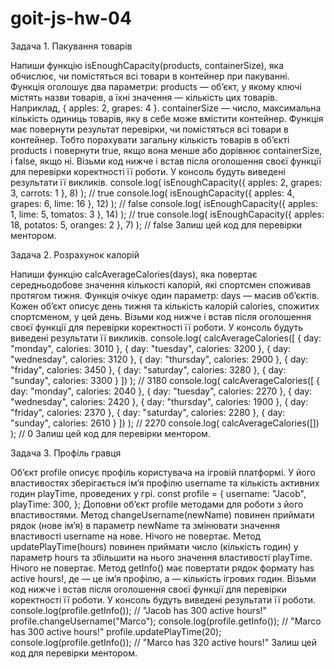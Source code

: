 # goit-js-hw-04
Задача 1. Пакування товарів

Напиши функцію isEnoughCapacity(products, containerSize), яка обчислює, чи помістяться всі товари в контейнер при пакуванні.
Функція оголошує два параметри:
products — об’єкт, у якому ключі містять назви товарів, а їхні значення — кількість цих товарів. Наприклад, { apples: 2, grapes: 4 }.
containerSize — число, максимальна кількість одиниць товарів, яку в себе може вмістити контейнер.
Функція має повернути результат перевірки, чи помістяться всі товари в контейнер. Тобто порахувати загальну кількість товарів в об’єкті products і повернути true, якщо вона менше або дорівнює containerSize, і false, якщо ні.
Візьми код нижче і встав після оголошення своєї функції для перевірки коректності її роботи. У консоль будуть виведені результати її викликів.
console.log(
  isEnoughCapacity({ apples: 2, grapes: 3, carrots: 1 }, 8)
); // true
console.log(
  isEnoughCapacity({ apples: 4, grapes: 6, lime: 16 }, 12)
); // false
console.log(
  isEnoughCapacity({ apples: 1, lime: 5, tomatos: 3 }, 14)
); // true
console.log(
  isEnoughCapacity({ apples: 18, potatos: 5, oranges: 2 }, 7)
); // false
Залиш цей код для перевірки ментором.

Задача 2. Розрахунок калорій

Напиши функцію calcAverageCalories(days), яка повертає середньодобове значення кількості калорій, які спортсмен споживав протягом тижня. Функція очікує один параметр: days — масив об’єктів. Кожен об’єкт описує день тижня та кількість калорій calories, спожитих спортсменом, у цей день. Візьми код нижче і встав після оголошення своєї функції для перевірки коректності її роботи. У консоль будуть виведені результати її викликів.
console.log(
  calcAverageCalories([
    { day: "monday", calories: 3010 },
    { day: "tuesday", calories: 3200 },
    { day: "wednesday", calories: 3120 },
    { day: "thursday", calories: 2900 },
    { day: "friday", calories: 3450 },
    { day: "saturday", calories: 3280 },
    { day: "sunday", calories: 3300 }
  ])
); // 3180
console.log(
  calcAverageCalories([
    { day: "monday", calories: 2040 },
    { day: "tuesday", calories: 2270 },
    { day: "wednesday", calories: 2420 },
    { day: "thursday", calories: 1900 },
    { day: "friday", calories: 2370 },
    { day: "saturday", calories: 2280 },
    { day: "sunday", calories: 2610 }
  ])
); // 2270
console.log(
  calcAverageCalories([])
); // 0
Залиш цей код для перевірки ментором.

Задача 3. Профіль гравця

Об’єкт profile описує профіль користувача на ігровій платформі. У його властивостях зберігається ім’я профілю username та кількість активних годин playTime, проведених у грі.
const profile = {
    username: "Jacob",
  playTime: 300,
};
Доповни об’єкт profile методами для роботи з його властивостями.
Метод changeUsername(newName) повинен приймати рядок (нове ім’я) в параметр newName та змінювати значення властивості username на нове. Нічого не повертає.
Метод updatePlayTime(hours) повинен приймати число (кількість годин) у параметр hours та збільшити на нього значення властивості playTime. Нічого не повертає.
Метод getInfo() має повертати рядок формату <Username> has <amount> active hours!, де <Username> — це ім’я профілю, а <amount> — кількість ігрових годин.
Візьми код нижче і встав після оголошення своєї функції для перевірки коректності її роботи. У консоль будуть виведені результати її роботи.
console.log(profile.getInfo()); // "Jacob has 300 active hours!"
profile.changeUsername("Marco");
console.log(profile.getInfo()); // "Marco has 300 active hours!"
profile.updatePlayTime(20);
console.log(profile.getInfo()); // "Marco has 320 active hours!"
Залиш цей код для перевірки ментором.